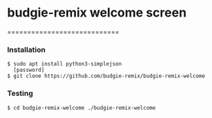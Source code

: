 # budgie-remix welcome screen
============================
### Installation
    $ sudo apt install python3-simplejson
      [password]
    $ git clone https://github.com/budgie-remix/budgie-remix-welcome
### Testing

    $ cd budgie-remix-welcome ./budgie-remix-welcome
